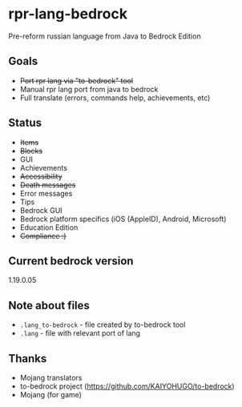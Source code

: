 # rpr-lang-bedrock
Pre-reform russian language from Java to Bedrock Edition

## Goals
* ~~Port rpr lang via "to-bedrock" tool~~
* Manual rpr lang port from java to bedrock
* Full translate (errors, commands help, achievements, etc)

## Status
* ~~Items~~
* ~~Blocks~~
* GUI
* Achievements
* ~~Accessibility~~
* ~~Death messages~~
* Error messages
* Tips
* Bedrock GUI
* Bedrock platform specifics (iOS (AppleID), Android, Microsoft)
* Education Edition
* ~~Compliance :)~~

## Current bedrock version
1.19.0.05

## Note about files
* `.lang_to-bedrock` - file created by to-bedrock tool
* `.lang` - file with relevant port of lang

## Thanks
* Mojang translators
* to-bedrock project (https://github.com/KAIYOHUGO/to-bedrock)
* Mojang (for game)
